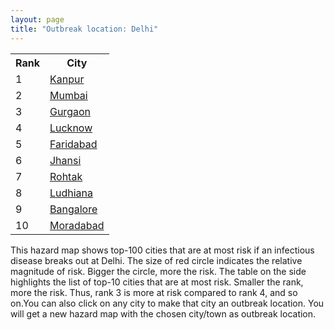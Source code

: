 ```yaml
---
layout: page
title: "Outbreak location: Delhi"
---
```

<div class="flex-container">
<div class="flex-item-left" id="mapid">
<script src="https://buda-magenta.github.io/hazard_map/load_map.js"></script>

<script>
var marker_outbreak = L.marker([28.651718, 77.221939],{"autoPan": true}).addTo(map); marker_outbreak.bindTooltip("Delhi").openTooltip();

var circle_1 = L.circle([26.460914, 80.321759], {"pane": "markerPane", "color": "red", "fill": true, "fillOpacity": 0.2, "fillRule": "evenodd", "lineCap": "round", "lineJoin": "round", "opacity": 1.0, "radius": 19053, "stroke": true, "weight": 3}).addTo(map);
circle_1.bindTooltip("Kanpur<br>rank: 1<br>hazard index: 0.019053")
circle_1.bindPopup('<a href="https://buda-magenta.github.io/hazard_map/Kanpur">Kanpur</a>')

var circle_2 = L.circle([19.075990, 72.877393], {"pane": "markerPane", "color": "red", "fill": true, "fillOpacity": 0.2, "fillRule": "evenodd", "lineCap": "round", "lineJoin": "round", "opacity": 1.0, "radius": 17168, "stroke": true, "weight": 3}).addTo(map);
circle_2.bindTooltip("Mumbai<br>rank: 2<br>hazard index: 0.017169")
circle_2.bindPopup('<a href="https://buda-magenta.github.io/hazard_map/Mumbai">Mumbai</a>')

var circle_3 = L.circle([28.428262, 77.002700], {"pane": "markerPane", "color": "red", "fill": true, "fillOpacity": 0.2, "fillRule": "evenodd", "lineCap": "round", "lineJoin": "round", "opacity": 1.0, "radius": 14136, "stroke": true, "weight": 3}).addTo(map);
circle_3.bindTooltip("Gurgaon<br>rank: 3<br>hazard index: 0.014136")
circle_3.bindPopup('<a href="https://buda-magenta.github.io/hazard_map/Gurgaon">Gurgaon</a>')

var circle_4 = L.circle([26.838100, 80.934600], {"pane": "markerPane", "color": "red", "fill": true, "fillOpacity": 0.2, "fillRule": "evenodd", "lineCap": "round", "lineJoin": "round", "opacity": 1.0, "radius": 13087, "stroke": true, "weight": 3}).addTo(map);
circle_4.bindTooltip("Lucknow<br>rank: 4<br>hazard index: 0.013088")
circle_4.bindPopup('<a href="https://buda-magenta.github.io/hazard_map/Lucknow">Lucknow</a>')

var circle_5 = L.circle([28.402979, 77.310384], {"pane": "markerPane", "color": "red", "fill": true, "fillOpacity": 0.2, "fillRule": "evenodd", "lineCap": "round", "lineJoin": "round", "opacity": 1.0, "radius": 12976, "stroke": true, "weight": 3}).addTo(map);
circle_5.bindTooltip("Faridabad<br>rank: 5<br>hazard index: 0.012977")
circle_5.bindPopup('<a href="https://buda-magenta.github.io/hazard_map/Faridabad">Faridabad</a>')

var circle_6 = L.circle([25.531031, 78.652689], {"pane": "markerPane", "color": "red", "fill": true, "fillOpacity": 0.2, "fillRule": "evenodd", "lineCap": "round", "lineJoin": "round", "opacity": 1.0, "radius": 10684, "stroke": true, "weight": 3}).addTo(map);
circle_6.bindTooltip("Jhansi<br>rank: 6<br>hazard index: 0.010684")
circle_6.bindPopup('<a href="https://buda-magenta.github.io/hazard_map/Jhansi">Jhansi</a>')

var circle_7 = L.circle([28.901090, 76.580193], {"pane": "markerPane", "color": "red", "fill": true, "fillOpacity": 0.2, "fillRule": "evenodd", "lineCap": "round", "lineJoin": "round", "opacity": 1.0, "radius": 10289, "stroke": true, "weight": 3}).addTo(map);
circle_7.bindTooltip("Rohtak<br>rank: 7<br>hazard index: 0.010290")
circle_7.bindPopup('<a href="https://buda-magenta.github.io/hazard_map/Rohtak">Rohtak</a>')

var circle_8 = L.circle([30.909016, 75.851601], {"pane": "markerPane", "color": "red", "fill": true, "fillOpacity": 0.2, "fillRule": "evenodd", "lineCap": "round", "lineJoin": "round", "opacity": 1.0, "radius": 9037, "stroke": true, "weight": 3}).addTo(map);
circle_8.bindTooltip("Ludhiana<br>rank: 8<br>hazard index: 0.009038")
circle_8.bindPopup('<a href="https://buda-magenta.github.io/hazard_map/Ludhiana">Ludhiana</a>')

var circle_9 = L.circle([12.979120, 77.591300], {"pane": "markerPane", "color": "red", "fill": true, "fillOpacity": 0.2, "fillRule": "evenodd", "lineCap": "round", "lineJoin": "round", "opacity": 1.0, "radius": 9034, "stroke": true, "weight": 3}).addTo(map);
circle_9.bindTooltip("Bangalore<br>rank: 9<br>hazard index: 0.009035")
circle_9.bindPopup('<a href="https://buda-magenta.github.io/hazard_map/Bangalore">Bangalore</a>')

var circle_10 = L.circle([28.863842, 78.805778], {"pane": "markerPane", "color": "red", "fill": true, "fillOpacity": 0.2, "fillRule": "evenodd", "lineCap": "round", "lineJoin": "round", "opacity": 1.0, "radius": 9017, "stroke": true, "weight": 3}).addTo(map);
circle_10.bindTooltip("Moradabad<br>rank: 10<br>hazard index: 0.009017")
circle_10.bindPopup('<a href="https://buda-magenta.github.io/hazard_map/Moradabad">Moradabad</a>')

var circle_11 = L.circle([29.000653, 77.768229], {"pane": "markerPane", "color": "red", "fill": true, "fillOpacity": 0.2, "fillRule": "evenodd", "lineCap": "round", "lineJoin": "round", "opacity": 1.0, "radius": 8708, "stroke": true, "weight": 3}).addTo(map);
circle_11.bindTooltip("Meerut<br>rank: 11<br>hazard index: 0.008709")
circle_11.bindPopup('<a href="https://buda-magenta.github.io/hazard_map/Meerut">Meerut</a>')

var circle_12 = L.circle([22.541418, 88.357691], {"pane": "markerPane", "color": "red", "fill": true, "fillOpacity": 0.2, "fillRule": "evenodd", "lineCap": "round", "lineJoin": "round", "opacity": 1.0, "radius": 7623, "stroke": true, "weight": 3}).addTo(map);
circle_12.bindTooltip("Kolkata<br>rank: 12<br>hazard index: 0.007623")
circle_12.bindPopup('<a href="https://buda-magenta.github.io/hazard_map/Kolkata">Kolkata</a>')

var circle_13 = L.circle([29.988077, 77.508130], {"pane": "markerPane", "color": "red", "fill": true, "fillOpacity": 0.2, "fillRule": "evenodd", "lineCap": "round", "lineJoin": "round", "opacity": 1.0, "radius": 6725, "stroke": true, "weight": 3}).addTo(map);
circle_13.bindTooltip("Saharanpur<br>rank: 13<br>hazard index: 0.006725")
circle_13.bindPopup('<a href="https://buda-magenta.github.io/hazard_map/Saharanpur">Saharanpur</a>')

var circle_14 = L.circle([25.609324, 85.123525], {"pane": "markerPane", "color": "red", "fill": true, "fillOpacity": 0.2, "fillRule": "evenodd", "lineCap": "round", "lineJoin": "round", "opacity": 1.0, "radius": 6489, "stroke": true, "weight": 3}).addTo(map);
circle_14.bindTooltip("Patna<br>rank: 14<br>hazard index: 0.006490")
circle_14.bindPopup('<a href="https://buda-magenta.github.io/hazard_map/Patna">Patna</a>')

var circle_15 = L.circle([23.021624, 72.579707], {"pane": "markerPane", "color": "red", "fill": true, "fillOpacity": 0.2, "fillRule": "evenodd", "lineCap": "round", "lineJoin": "round", "opacity": 1.0, "radius": 6488, "stroke": true, "weight": 3}).addTo(map);
circle_15.bindTooltip("Ahmedabad<br>rank: 15<br>hazard index: 0.006488")
circle_15.bindPopup('<a href="https://buda-magenta.github.io/hazard_map/Ahmedabad">Ahmedabad</a>')

var circle_16 = L.circle([27.175255, 78.009816], {"pane": "markerPane", "color": "red", "fill": true, "fillOpacity": 0.2, "fillRule": "evenodd", "lineCap": "round", "lineJoin": "round", "opacity": 1.0, "radius": 6325, "stroke": true, "weight": 3}).addTo(map);
circle_16.bindTooltip("Agra<br>rank: 16<br>hazard index: 0.006325")
circle_16.bindPopup('<a href="https://buda-magenta.github.io/hazard_map/Agra">Agra</a>')

var circle_17 = L.circle([17.388786, 78.461065], {"pane": "markerPane", "color": "red", "fill": true, "fillOpacity": 0.2, "fillRule": "evenodd", "lineCap": "round", "lineJoin": "round", "opacity": 1.0, "radius": 6321, "stroke": true, "weight": 3}).addTo(map);
circle_17.bindTooltip("Hyderabad<br>rank: 17<br>hazard index: 0.006322")
circle_17.bindPopup('<a href="https://buda-magenta.github.io/hazard_map/Hyderabad">Hyderabad</a>')

var circle_18 = L.circle([26.915458, 75.818982], {"pane": "markerPane", "color": "red", "fill": true, "fillOpacity": 0.2, "fillRule": "evenodd", "lineCap": "round", "lineJoin": "round", "opacity": 1.0, "radius": 6137, "stroke": true, "weight": 3}).addTo(map);
circle_18.bindTooltip("Jaipur<br>rank: 18<br>hazard index: 0.006137")
circle_18.bindPopup('<a href="https://buda-magenta.github.io/hazard_map/Jaipur">Jaipur</a>')

var circle_19 = L.circle([27.876990, 78.137290], {"pane": "markerPane", "color": "red", "fill": true, "fillOpacity": 0.2, "fillRule": "evenodd", "lineCap": "round", "lineJoin": "round", "opacity": 1.0, "radius": 5788, "stroke": true, "weight": 3}).addTo(map);
circle_19.bindTooltip("Aligarh<br>rank: 19<br>hazard index: 0.005788")
circle_19.bindPopup('<a href="https://buda-magenta.github.io/hazard_map/Aligarh">Aligarh</a>')

var circle_20 = L.circle([29.003314, 77.016732], {"pane": "markerPane", "color": "red", "fill": true, "fillOpacity": 0.2, "fillRule": "evenodd", "lineCap": "round", "lineJoin": "round", "opacity": 1.0, "radius": 5745, "stroke": true, "weight": 3}).addTo(map);
circle_20.bindTooltip("Sonipat<br>rank: 20<br>hazard index: 0.005745")
circle_20.bindPopup('<a href="https://buda-magenta.github.io/hazard_map/Sonipat">Sonipat</a>')

var circle_21 = L.circle([28.733400, 77.298600], {"pane": "markerPane", "color": "red", "fill": true, "fillOpacity": 0.2, "fillRule": "evenodd", "lineCap": "round", "lineJoin": "round", "opacity": 1.0, "radius": 5709, "stroke": true, "weight": 3}).addTo(map);
circle_21.bindTooltip("Loni<br>rank: 21<br>hazard index: 0.005709")
circle_21.bindPopup('<a href="https://buda-magenta.github.io/hazard_map/Loni">Loni</a>')

var circle_22 = L.circle([13.083694, 80.270186], {"pane": "markerPane", "color": "red", "fill": true, "fillOpacity": 0.2, "fillRule": "evenodd", "lineCap": "round", "lineJoin": "round", "opacity": 1.0, "radius": 5509, "stroke": true, "weight": 3}).addTo(map);
circle_22.bindTooltip("Chennai<br>rank: 22<br>hazard index: 0.005510")
circle_22.bindPopup('<a href="https://buda-magenta.github.io/hazard_map/Chennai">Chennai</a>')

var circle_23 = L.circle([18.521428, 73.854454], {"pane": "markerPane", "color": "red", "fill": true, "fillOpacity": 0.2, "fillRule": "evenodd", "lineCap": "round", "lineJoin": "round", "opacity": 1.0, "radius": 5376, "stroke": true, "weight": 3}).addTo(map);
circle_23.bindTooltip("Pune<br>rank: 23<br>hazard index: 0.005377")
circle_23.bindPopup('<a href="https://buda-magenta.github.io/hazard_map/Pune">Pune</a>')

var circle_24 = L.circle([30.733442, 76.779714], {"pane": "markerPane", "color": "red", "fill": true, "fillOpacity": 0.2, "fillRule": "evenodd", "lineCap": "round", "lineJoin": "round", "opacity": 1.0, "radius": 5331, "stroke": true, "weight": 3}).addTo(map);
circle_24.bindTooltip("Chandigarh<br>rank: 24<br>hazard index: 0.005332")
circle_24.bindPopup('<a href="https://buda-magenta.github.io/hazard_map/Chandigarh">Chandigarh</a>')

var circle_25 = L.circle([25.438130, 81.833800], {"pane": "markerPane", "color": "red", "fill": true, "fillOpacity": 0.2, "fillRule": "evenodd", "lineCap": "round", "lineJoin": "round", "opacity": 1.0, "radius": 4616, "stroke": true, "weight": 3}).addTo(map);
circle_25.bindTooltip("Allahabad<br>rank: 25<br>hazard index: 0.004617")
circle_25.bindPopup('<a href="https://buda-magenta.github.io/hazard_map/Allahabad">Allahabad</a>')

var circle_26 = L.circle([31.634308, 74.873679], {"pane": "markerPane", "color": "red", "fill": true, "fillOpacity": 0.2, "fillRule": "evenodd", "lineCap": "round", "lineJoin": "round", "opacity": 1.0, "radius": 4564, "stroke": true, "weight": 3}).addTo(map);
circle_26.bindTooltip("Amritsar<br>rank: 26<br>hazard index: 0.004564")
circle_26.bindPopup('<a href="https://buda-magenta.github.io/hazard_map/Amritsar">Amritsar</a>')

var circle_27 = L.circle([28.660965, 76.834676], {"pane": "markerPane", "color": "red", "fill": true, "fillOpacity": 0.2, "fillRule": "evenodd", "lineCap": "round", "lineJoin": "round", "opacity": 1.0, "radius": 4535, "stroke": true, "weight": 3}).addTo(map);
circle_27.bindTooltip("Bahadurgarh<br>rank: 27<br>hazard index: 0.004535")
circle_27.bindPopup('<a href="https://buda-magenta.github.io/hazard_map/Bahadurgarh">Bahadurgarh</a>')

var circle_28 = L.circle([29.391275, 76.977167], {"pane": "markerPane", "color": "red", "fill": true, "fillOpacity": 0.2, "fillRule": "evenodd", "lineCap": "round", "lineJoin": "round", "opacity": 1.0, "radius": 4201, "stroke": true, "weight": 3}).addTo(map);
circle_28.bindTooltip("Panipat<br>rank: 28<br>hazard index: 0.004201")
circle_28.bindPopup('<a href="https://buda-magenta.github.io/hazard_map/Panipat">Panipat</a>')

var circle_29 = L.circle([31.292011, 75.568058], {"pane": "markerPane", "color": "red", "fill": true, "fillOpacity": 0.2, "fillRule": "evenodd", "lineCap": "round", "lineJoin": "round", "opacity": 1.0, "radius": 4048, "stroke": true, "weight": 3}).addTo(map);
circle_29.bindTooltip("Jalandhar<br>rank: 29<br>hazard index: 0.004049")
circle_29.bindPopup('<a href="https://buda-magenta.github.io/hazard_map/Jalandhar">Jalandhar</a>')

var circle_30 = L.circle([28.753900, 77.399900], {"pane": "markerPane", "color": "red", "fill": true, "fillOpacity": 0.2, "fillRule": "evenodd", "lineCap": "round", "lineJoin": "round", "opacity": 1.0, "radius": 3840, "stroke": true, "weight": 3}).addTo(map);
circle_30.bindTooltip("Khora<br>rank: 30<br>hazard index: 0.003841")
circle_30.bindPopup('<a href="https://buda-magenta.github.io/hazard_map/Khora">Khora</a>')

var circle_31 = L.circle([25.335649, 83.007629], {"pane": "markerPane", "color": "red", "fill": true, "fillOpacity": 0.2, "fillRule": "evenodd", "lineCap": "round", "lineJoin": "round", "opacity": 1.0, "radius": 3346, "stroke": true, "weight": 3}).addTo(map);
circle_31.bindTooltip("Varanasi<br>rank: 31<br>hazard index: 0.003346")
circle_31.bindPopup('<a href="https://buda-magenta.github.io/hazard_map/Varanasi">Varanasi</a>')

var circle_32 = L.circle([29.301826, 76.338471], {"pane": "markerPane", "color": "red", "fill": true, "fillOpacity": 0.2, "fillRule": "evenodd", "lineCap": "round", "lineJoin": "round", "opacity": 1.0, "radius": 3259, "stroke": true, "weight": 3}).addTo(map);
circle_32.bindTooltip("Jind<br>rank: 32<br>hazard index: 0.003259")
circle_32.bindPopup('<a href="https://buda-magenta.github.io/hazard_map/Jind">Jind</a>')

var circle_33 = L.circle([28.457876, 79.405571], {"pane": "markerPane", "color": "red", "fill": true, "fillOpacity": 0.2, "fillRule": "evenodd", "lineCap": "round", "lineJoin": "round", "opacity": 1.0, "radius": 3228, "stroke": true, "weight": 3}).addTo(map);
circle_33.bindTooltip("Bareilly<br>rank: 33<br>hazard index: 0.003229")
circle_33.bindPopup('<a href="https://buda-magenta.github.io/hazard_map/Bareilly">Bareilly</a>')

var circle_34 = L.circle([15.398403, 73.812918], {"pane": "markerPane", "color": "red", "fill": true, "fillOpacity": 0.2, "fillRule": "evenodd", "lineCap": "round", "lineJoin": "round", "opacity": 1.0, "radius": 3207, "stroke": true, "weight": 3}).addTo(map);
circle_34.bindTooltip("Vasco Da Gama<br>rank: 34<br>hazard index: 0.003208")
circle_34.bindPopup('<a href="https://buda-magenta.github.io/hazard_map/Vasco_Da_Gama">Vasco Da Gama</a>')

var circle_35 = L.circle([26.180598, 91.753943], {"pane": "markerPane", "color": "red", "fill": true, "fillOpacity": 0.2, "fillRule": "evenodd", "lineCap": "round", "lineJoin": "round", "opacity": 1.0, "radius": 3149, "stroke": true, "weight": 3}).addTo(map);
circle_35.bindTooltip("Guwahati<br>rank: 35<br>hazard index: 0.003150")
circle_35.bindPopup('<a href="https://buda-magenta.github.io/hazard_map/Guwahati">Guwahati</a>')

var circle_36 = L.circle([29.448006, 77.740685], {"pane": "markerPane", "color": "red", "fill": true, "fillOpacity": 0.2, "fillRule": "evenodd", "lineCap": "round", "lineJoin": "round", "opacity": 1.0, "radius": 3109, "stroke": true, "weight": 3}).addTo(map);
circle_36.bindTooltip("Muzaffarnagar<br>rank: 36<br>hazard index: 0.003110")
circle_36.bindPopup('<a href="https://buda-magenta.github.io/hazard_map/Muzaffarnagar">Muzaffarnagar</a>')

var circle_37 = L.circle([28.740613, 77.835426], {"pane": "markerPane", "color": "red", "fill": true, "fillOpacity": 0.2, "fillRule": "evenodd", "lineCap": "round", "lineJoin": "round", "opacity": 1.0, "radius": 2938, "stroke": true, "weight": 3}).addTo(map);
circle_37.bindTooltip("Hapur<br>rank: 37<br>hazard index: 0.002939")
circle_37.bindPopup('<a href="https://buda-magenta.github.io/hazard_map/Hapur">Hapur</a>')

var circle_38 = L.circle([29.680327, 76.989625], {"pane": "markerPane", "color": "red", "fill": true, "fillOpacity": 0.2, "fillRule": "evenodd", "lineCap": "round", "lineJoin": "round", "opacity": 1.0, "radius": 2889, "stroke": true, "weight": 3}).addTo(map);
circle_38.bindTooltip("Karnal<br>rank: 38<br>hazard index: 0.002890")
circle_38.bindPopup('<a href="https://buda-magenta.github.io/hazard_map/Karnal">Karnal</a>')

var circle_39 = L.circle([28.570784, 77.327107], {"pane": "markerPane", "color": "red", "fill": true, "fillOpacity": 0.2, "fillRule": "evenodd", "lineCap": "round", "lineJoin": "round", "opacity": 1.0, "radius": 2846, "stroke": true, "weight": 3}).addTo(map);
circle_39.bindTooltip("Noida<br>rank: 39<br>hazard index: 0.002846")
circle_39.bindPopup('<a href="https://buda-magenta.github.io/hazard_map/Noida">Noida</a>')

var circle_40 = L.circle([34.074744, 74.820444], {"pane": "markerPane", "color": "red", "fill": true, "fillOpacity": 0.2, "fillRule": "evenodd", "lineCap": "round", "lineJoin": "round", "opacity": 1.0, "radius": 2810, "stroke": true, "weight": 3}).addTo(map);
circle_40.bindTooltip("Srinagar<br>rank: 40<br>hazard index: 0.002811")
circle_40.bindPopup('<a href="https://buda-magenta.github.io/hazard_map/Srinagar">Srinagar</a>')

var circle_41 = L.circle([23.258486, 77.401989], {"pane": "markerPane", "color": "red", "fill": true, "fillOpacity": 0.2, "fillRule": "evenodd", "lineCap": "round", "lineJoin": "round", "opacity": 1.0, "radius": 2788, "stroke": true, "weight": 3}).addTo(map);
circle_41.bindTooltip("Bhopal<br>rank: 41<br>hazard index: 0.002788")
circle_41.bindPopup('<a href="https://buda-magenta.github.io/hazard_map/Bhopal">Bhopal</a>')

var circle_42 = L.circle([28.794068, 79.185930], {"pane": "markerPane", "color": "red", "fill": true, "fillOpacity": 0.2, "fillRule": "evenodd", "lineCap": "round", "lineJoin": "round", "opacity": 1.0, "radius": 2645, "stroke": true, "weight": 3}).addTo(map);
circle_42.bindTooltip("Rampur<br>rank: 42<br>hazard index: 0.002646")
circle_42.bindPopup('<a href="https://buda-magenta.github.io/hazard_map/Rampur">Rampur</a>')

var circle_43 = L.circle([21.149813, 79.082056], {"pane": "markerPane", "color": "red", "fill": true, "fillOpacity": 0.2, "fillRule": "evenodd", "lineCap": "round", "lineJoin": "round", "opacity": 1.0, "radius": 2616, "stroke": true, "weight": 3}).addTo(map);
circle_43.bindTooltip("Nagpur<br>rank: 43<br>hazard index: 0.002616")
circle_43.bindPopup('<a href="https://buda-magenta.github.io/hazard_map/Nagpur">Nagpur</a>')

var circle_44 = L.circle([27.177366, 78.389912], {"pane": "markerPane", "color": "red", "fill": true, "fillOpacity": 0.2, "fillRule": "evenodd", "lineCap": "round", "lineJoin": "round", "opacity": 1.0, "radius": 2592, "stroke": true, "weight": 3}).addTo(map);
circle_44.bindTooltip("Firozabad<br>rank: 44<br>hazard index: 0.002592")
circle_44.bindPopup('<a href="https://buda-magenta.github.io/hazard_map/Firozabad">Firozabad</a>')

var circle_45 = L.circle([20.266777, 85.843559], {"pane": "markerPane", "color": "red", "fill": true, "fillOpacity": 0.2, "fillRule": "evenodd", "lineCap": "round", "lineJoin": "round", "opacity": 1.0, "radius": 2546, "stroke": true, "weight": 3}).addTo(map);
circle_45.bindTooltip("Bhubaneswar<br>rank: 45<br>hazard index: 0.002546")
circle_45.bindPopup('<a href="https://buda-magenta.github.io/hazard_map/Bhubaneswar">Bhubaneswar</a>')

var circle_46 = L.circle([30.325565, 78.043681], {"pane": "markerPane", "color": "red", "fill": true, "fillOpacity": 0.2, "fillRule": "evenodd", "lineCap": "round", "lineJoin": "round", "opacity": 1.0, "radius": 2522, "stroke": true, "weight": 3}).addTo(map);
circle_46.bindTooltip("Dehradun<br>rank: 46<br>hazard index: 0.002523")
circle_46.bindPopup('<a href="https://buda-magenta.github.io/hazard_map/Dehradun">Dehradun</a>')

var circle_47 = L.circle([32.718561, 74.858092], {"pane": "markerPane", "color": "red", "fill": true, "fillOpacity": 0.2, "fillRule": "evenodd", "lineCap": "round", "lineJoin": "round", "opacity": 1.0, "radius": 2479, "stroke": true, "weight": 3}).addTo(map);
circle_47.bindTooltip("Jammu<br>rank: 47<br>hazard index: 0.002480")
circle_47.bindPopup('<a href="https://buda-magenta.github.io/hazard_map/Jammu">Jammu</a>')

var circle_48 = L.circle([27.633333, 77.583333], {"pane": "markerPane", "color": "red", "fill": true, "fillOpacity": 0.2, "fillRule": "evenodd", "lineCap": "round", "lineJoin": "round", "opacity": 1.0, "radius": 2426, "stroke": true, "weight": 3}).addTo(map);
circle_48.bindTooltip("Mathura<br>rank: 48<br>hazard index: 0.002427")
circle_48.bindPopup('<a href="https://buda-magenta.github.io/hazard_map/Mathura">Mathura</a>')

var circle_49 = L.circle([23.370035, 85.325013], {"pane": "markerPane", "color": "red", "fill": true, "fillOpacity": 0.2, "fillRule": "evenodd", "lineCap": "round", "lineJoin": "round", "opacity": 1.0, "radius": 2316, "stroke": true, "weight": 3}).addTo(map);
circle_49.bindTooltip("Ranchi<br>rank: 49<br>hazard index: 0.002317")
circle_49.bindPopup('<a href="https://buda-magenta.github.io/hazard_map/Ranchi">Ranchi</a>')

var circle_50 = L.circle([29.938447, 78.145298], {"pane": "markerPane", "color": "red", "fill": true, "fillOpacity": 0.2, "fillRule": "evenodd", "lineCap": "round", "lineJoin": "round", "opacity": 1.0, "radius": 2144, "stroke": true, "weight": 3}).addTo(map);
circle_50.bindTooltip("Haridwar<br>rank: 50<br>hazard index: 0.002144")
circle_50.bindPopup('<a href="https://buda-magenta.github.io/hazard_map/Haridwar">Haridwar</a>')

var circle_51 = L.circle([30.179115, 75.047102], {"pane": "markerPane", "color": "red", "fill": true, "fillOpacity": 0.2, "fillRule": "evenodd", "lineCap": "round", "lineJoin": "round", "opacity": 1.0, "radius": 2050, "stroke": true, "weight": 3}).addTo(map);
circle_51.bindTooltip("Bathinda<br>rank: 51<br>hazard index: 0.002051")
circle_51.bindPopup('<a href="https://buda-magenta.github.io/hazard_map/Bathinda">Bathinda</a>')

var circle_52 = L.circle([26.698885, 88.320030], {"pane": "markerPane", "color": "red", "fill": true, "fillOpacity": 0.2, "fillRule": "evenodd", "lineCap": "round", "lineJoin": "round", "opacity": 1.0, "radius": 2042, "stroke": true, "weight": 3}).addTo(map);
circle_52.bindTooltip("Bagdogra<br>rank: 52<br>hazard index: 0.002043")
circle_52.bindPopup('<a href="https://buda-magenta.github.io/hazard_map/Bagdogra">Bagdogra</a>')

var circle_53 = L.circle([22.720362, 75.868200], {"pane": "markerPane", "color": "red", "fill": true, "fillOpacity": 0.2, "fillRule": "evenodd", "lineCap": "round", "lineJoin": "round", "opacity": 1.0, "radius": 1931, "stroke": true, "weight": 3}).addTo(map);
circle_53.bindTooltip("Indore<br>rank: 53<br>hazard index: 0.001931")
circle_53.bindPopup('<a href="https://buda-magenta.github.io/hazard_map/Indore">Indore</a>')

var circle_54 = L.circle([21.170200, 72.831100], {"pane": "markerPane", "color": "red", "fill": true, "fillOpacity": 0.2, "fillRule": "evenodd", "lineCap": "round", "lineJoin": "round", "opacity": 1.0, "radius": 1931, "stroke": true, "weight": 3}).addTo(map);
circle_54.bindTooltip("Surat<br>rank: 54<br>hazard index: 0.001931")
circle_54.bindPopup('<a href="https://buda-magenta.github.io/hazard_map/Surat">Surat</a>')

var circle_55 = L.circle([28.195647, 76.616518], {"pane": "markerPane", "color": "red", "fill": true, "fillOpacity": 0.2, "fillRule": "evenodd", "lineCap": "round", "lineJoin": "round", "opacity": 1.0, "radius": 1924, "stroke": true, "weight": 3}).addTo(map);
circle_55.bindTooltip("Rewari<br>rank: 55<br>hazard index: 0.001924")
circle_55.bindPopup('<a href="https://buda-magenta.github.io/hazard_map/Rewari">Rewari</a>')

var circle_56 = L.circle([28.793170, 76.139128], {"pane": "markerPane", "color": "red", "fill": true, "fillOpacity": 0.2, "fillRule": "evenodd", "lineCap": "round", "lineJoin": "round", "opacity": 1.0, "radius": 1900, "stroke": true, "weight": 3}).addTo(map);
circle_56.bindTooltip("Bhiwani<br>rank: 56<br>hazard index: 0.001901")
circle_56.bindPopup('<a href="https://buda-magenta.github.io/hazard_map/Bhiwani">Bhiwani</a>')

var circle_57 = L.circle([30.209087, 76.339872], {"pane": "markerPane", "color": "red", "fill": true, "fillOpacity": 0.2, "fillRule": "evenodd", "lineCap": "round", "lineJoin": "round", "opacity": 1.0, "radius": 1853, "stroke": true, "weight": 3}).addTo(map);
circle_57.bindTooltip("Patiala<br>rank: 57<br>hazard index: 0.001853")
circle_57.bindPopup('<a href="https://buda-magenta.github.io/hazard_map/Patiala">Patiala</a>')

var circle_58 = L.circle([29.168807, 75.746110], {"pane": "markerPane", "color": "red", "fill": true, "fillOpacity": 0.2, "fillRule": "evenodd", "lineCap": "round", "lineJoin": "round", "opacity": 1.0, "radius": 1799, "stroke": true, "weight": 3}).addTo(map);
circle_58.bindTooltip("Hisar<br>rank: 58<br>hazard index: 0.001800")
circle_58.bindPopup('<a href="https://buda-magenta.github.io/hazard_map/Hisar">Hisar</a>')

var circle_59 = L.circle([26.203725, 78.157363], {"pane": "markerPane", "color": "red", "fill": true, "fillOpacity": 0.2, "fillRule": "evenodd", "lineCap": "round", "lineJoin": "round", "opacity": 1.0, "radius": 1719, "stroke": true, "weight": 3}).addTo(map);
circle_59.bindTooltip("Gwalior<br>rank: 59<br>hazard index: 0.001720")
circle_59.bindPopup('<a href="https://buda-magenta.github.io/hazard_map/Gwalior">Gwalior</a>')

var circle_60 = L.circle([9.931308, 76.267414], {"pane": "markerPane", "color": "red", "fill": true, "fillOpacity": 0.2, "fillRule": "evenodd", "lineCap": "round", "lineJoin": "round", "opacity": 1.0, "radius": 1669, "stroke": true, "weight": 3}).addTo(map);
circle_60.bindTooltip("Kochi<br>rank: 60<br>hazard index: 0.001669")
circle_60.bindPopup('<a href="https://buda-magenta.github.io/hazard_map/Kochi">Kochi</a>')

var circle_61 = L.circle([30.384367, 76.770421], {"pane": "markerPane", "color": "red", "fill": true, "fillOpacity": 0.2, "fillRule": "evenodd", "lineCap": "round", "lineJoin": "round", "opacity": 1.0, "radius": 1649, "stroke": true, "weight": 3}).addTo(map);
circle_61.bindTooltip("Ambala<br>rank: 61<br>hazard index: 0.001649")
circle_61.bindPopup('<a href="https://buda-magenta.github.io/hazard_map/Ambala">Ambala</a>')

var circle_62 = L.circle([27.639077, 76.614452], {"pane": "markerPane", "color": "red", "fill": true, "fillOpacity": 0.2, "fillRule": "evenodd", "lineCap": "round", "lineJoin": "round", "opacity": 1.0, "radius": 1603, "stroke": true, "weight": 3}).addTo(map);
circle_62.bindTooltip("Alwar<br>rank: 62<br>hazard index: 0.001603")
circle_62.bindPopup('<a href="https://buda-magenta.github.io/hazard_map/Alwar">Alwar</a>')

var circle_63 = L.circle([25.196826, 76.000893], {"pane": "markerPane", "color": "red", "fill": true, "fillOpacity": 0.2, "fillRule": "evenodd", "lineCap": "round", "lineJoin": "round", "opacity": 1.0, "radius": 1537, "stroke": true, "weight": 3}).addTo(map);
circle_63.bindTooltip("Kota<br>rank: 63<br>hazard index: 0.001538")
circle_63.bindPopup('<a href="https://buda-magenta.github.io/hazard_map/Kota">Kota</a>')

var circle_64 = L.circle([28.923397, 78.488317], {"pane": "markerPane", "color": "red", "fill": true, "fillOpacity": 0.2, "fillRule": "evenodd", "lineCap": "round", "lineJoin": "round", "opacity": 1.0, "radius": 1517, "stroke": true, "weight": 3}).addTo(map);
circle_64.bindTooltip("Amroha<br>rank: 64<br>hazard index: 0.001517")
circle_64.bindPopup('<a href="https://buda-magenta.github.io/hazard_map/Amroha">Amroha</a>')

var circle_65 = L.circle([26.296772, 73.035143], {"pane": "markerPane", "color": "red", "fill": true, "fillOpacity": 0.2, "fillRule": "evenodd", "lineCap": "round", "lineJoin": "round", "opacity": 1.0, "radius": 1490, "stroke": true, "weight": 3}).addTo(map);
circle_65.bindTooltip("Jodhpur<br>rank: 65<br>hazard index: 0.001491")
circle_65.bindPopup('<a href="https://buda-magenta.github.io/hazard_map/Jodhpur">Jodhpur</a>')

var circle_66 = L.circle([21.237947, 81.633683], {"pane": "markerPane", "color": "red", "fill": true, "fillOpacity": 0.2, "fillRule": "evenodd", "lineCap": "round", "lineJoin": "round", "opacity": 1.0, "radius": 1455, "stroke": true, "weight": 3}).addTo(map);
circle_66.bindTooltip("Raipur<br>rank: 66<br>hazard index: 0.001456")
circle_66.bindPopup('<a href="https://buda-magenta.github.io/hazard_map/Raipur">Raipur</a>')

var circle_67 = L.circle([29.500882, 77.348383], {"pane": "markerPane", "color": "red", "fill": true, "fillOpacity": 0.2, "fillRule": "evenodd", "lineCap": "round", "lineJoin": "round", "opacity": 1.0, "radius": 1352, "stroke": true, "weight": 3}).addTo(map);
circle_67.bindTooltip("Shamli<br>rank: 67<br>hazard index: 0.001352")
circle_67.bindPopup('<a href="https://buda-magenta.github.io/hazard_map/Shamli">Shamli</a>')

var circle_68 = L.circle([22.297314, 73.194257], {"pane": "markerPane", "color": "red", "fill": true, "fillOpacity": 0.2, "fillRule": "evenodd", "lineCap": "round", "lineJoin": "round", "opacity": 1.0, "radius": 1330, "stroke": true, "weight": 3}).addTo(map);
circle_68.bindTooltip("Vadodara<br>rank: 68<br>hazard index: 0.001331")
circle_68.bindPopup('<a href="https://buda-magenta.github.io/hazard_map/Vadodara">Vadodara</a>')

var circle_69 = L.circle([27.265212, 77.369126], {"pane": "markerPane", "color": "red", "fill": true, "fillOpacity": 0.2, "fillRule": "evenodd", "lineCap": "round", "lineJoin": "round", "opacity": 1.0, "radius": 1300, "stroke": true, "weight": 3}).addTo(map);
circle_69.bindTooltip("Bharatpur<br>rank: 69<br>hazard index: 0.001300")
circle_69.bindPopup('<a href="https://buda-magenta.github.io/hazard_map/Bharatpur">Bharatpur</a>')

var circle_70 = L.circle([29.154148, 77.305954], {"pane": "markerPane", "color": "red", "fill": true, "fillOpacity": 0.2, "fillRule": "evenodd", "lineCap": "round", "lineJoin": "round", "opacity": 1.0, "radius": 1286, "stroke": true, "weight": 3}).addTo(map);
circle_70.bindTooltip("Baraut<br>rank: 70<br>hazard index: 0.001286")
circle_70.bindPopup('<a href="https://buda-magenta.github.io/hazard_map/Baraut">Baraut</a>')

var circle_71 = L.circle([30.129326, 77.245483], {"pane": "markerPane", "color": "red", "fill": true, "fillOpacity": 0.2, "fillRule": "evenodd", "lineCap": "round", "lineJoin": "round", "opacity": 1.0, "radius": 1205, "stroke": true, "weight": 3}).addTo(map);
circle_71.bindTooltip("Jagadhri<br>rank: 71<br>hazard index: 0.001206")
circle_71.bindPopup('<a href="https://buda-magenta.github.io/hazard_map/Jagadhri">Jagadhri</a>')

var circle_72 = L.circle([26.671329, 83.364583], {"pane": "markerPane", "color": "red", "fill": true, "fillOpacity": 0.2, "fillRule": "evenodd", "lineCap": "round", "lineJoin": "round", "opacity": 1.0, "radius": 1147, "stroke": true, "weight": 3}).addTo(map);
circle_72.bindTooltip("Gorakhpur<br>rank: 72<br>hazard index: 0.001148")
circle_72.bindPopup('<a href="https://buda-magenta.github.io/hazard_map/Gorakhpur">Gorakhpur</a>')

var circle_73 = L.circle([28.015929, 73.317137], {"pane": "markerPane", "color": "red", "fill": true, "fillOpacity": 0.2, "fillRule": "evenodd", "lineCap": "round", "lineJoin": "round", "opacity": 1.0, "radius": 1141, "stroke": true, "weight": 3}).addTo(map);
circle_73.bindTooltip("Bikaner<br>rank: 73<br>hazard index: 0.001141")
circle_73.bindPopup('<a href="https://buda-magenta.github.io/hazard_map/Bikaner">Bikaner</a>')

var circle_74 = L.circle([24.578721, 73.686257], {"pane": "markerPane", "color": "red", "fill": true, "fillOpacity": 0.2, "fillRule": "evenodd", "lineCap": "round", "lineJoin": "round", "opacity": 1.0, "radius": 1113, "stroke": true, "weight": 3}).addTo(map);
circle_74.bindTooltip("Udaipur<br>rank: 74<br>hazard index: 0.001113")
circle_74.bindPopup('<a href="https://buda-magenta.github.io/hazard_map/Udaipur">Udaipur</a>')

var circle_75 = L.circle([28.176959, 77.373112], {"pane": "markerPane", "color": "red", "fill": true, "fillOpacity": 0.2, "fillRule": "evenodd", "lineCap": "round", "lineJoin": "round", "opacity": 1.0, "radius": 1057, "stroke": true, "weight": 3}).addTo(map);
circle_75.bindTooltip("Palwal<br>rank: 75<br>hazard index: 0.001058")
circle_75.bindPopup('<a href="https://buda-magenta.github.io/hazard_map/Palwal">Palwal</a>')

var circle_76 = L.circle([29.869350, 77.890212], {"pane": "markerPane", "color": "red", "fill": true, "fillOpacity": 0.2, "fillRule": "evenodd", "lineCap": "round", "lineJoin": "round", "opacity": 1.0, "radius": 1030, "stroke": true, "weight": 3}).addTo(map);
circle_76.bindTooltip("Roorkee<br>rank: 76<br>hazard index: 0.001030")
circle_76.bindPopup('<a href="https://buda-magenta.github.io/hazard_map/Roorkee">Roorkee</a>')

var circle_77 = L.circle([19.194329, 72.970178], {"pane": "markerPane", "color": "red", "fill": true, "fillOpacity": 0.2, "fillRule": "evenodd", "lineCap": "round", "lineJoin": "round", "opacity": 1.0, "radius": 960, "stroke": true, "weight": 3}).addTo(map);
circle_77.bindTooltip("Thane<br>rank: 77<br>hazard index: 0.000960")
circle_77.bindPopup('<a href="https://buda-magenta.github.io/hazard_map/Thane">Thane</a>')

var circle_78 = L.circle([28.826162, 77.541656], {"pane": "markerPane", "color": "red", "fill": true, "fillOpacity": 0.2, "fillRule": "evenodd", "lineCap": "round", "lineJoin": "round", "opacity": 1.0, "radius": 930, "stroke": true, "weight": 3}).addTo(map);
circle_78.bindTooltip("Modinagar<br>rank: 78<br>hazard index: 0.000930")
circle_78.bindPopup('<a href="https://buda-magenta.github.io/hazard_map/Modinagar">Modinagar</a>')

var circle_79 = L.circle([8.576971, 77.050125], {"pane": "markerPane", "color": "red", "fill": true, "fillOpacity": 0.2, "fillRule": "evenodd", "lineCap": "round", "lineJoin": "round", "opacity": 1.0, "radius": 870, "stroke": true, "weight": 3}).addTo(map);
circle_79.bindTooltip("Thiruvananthapuram<br>rank: 79<br>hazard index: 0.000871")
circle_79.bindPopup('<a href="https://buda-magenta.github.io/hazard_map/Thiruvananthapuram">Thiruvananthapuram</a>')

var circle_80 = L.circle([17.723128, 83.301284], {"pane": "markerPane", "color": "red", "fill": true, "fillOpacity": 0.2, "fillRule": "evenodd", "lineCap": "round", "lineJoin": "round", "opacity": 1.0, "radius": 858, "stroke": true, "weight": 3}).addTo(map);
circle_80.bindTooltip("Visakhapatnam<br>rank: 80<br>hazard index: 0.000858")
circle_80.bindPopup('<a href="https://buda-magenta.github.io/hazard_map/Visakhapatnam">Visakhapatnam</a>')

var circle_81 = L.circle([28.388861, 77.974798], {"pane": "markerPane", "color": "red", "fill": true, "fillOpacity": 0.2, "fillRule": "evenodd", "lineCap": "round", "lineJoin": "round", "opacity": 1.0, "radius": 828, "stroke": true, "weight": 3}).addTo(map);
circle_81.bindTooltip("Bulandshahr<br>rank: 81<br>hazard index: 0.000829")
circle_81.bindPopup('<a href="https://buda-magenta.github.io/hazard_map/Bulandshahr">Bulandshahr</a>')

var circle_82 = L.circle([26.469100, 74.639000], {"pane": "markerPane", "color": "red", "fill": true, "fillOpacity": 0.2, "fillRule": "evenodd", "lineCap": "round", "lineJoin": "round", "opacity": 1.0, "radius": 814, "stroke": true, "weight": 3}).addTo(map);
circle_82.bindTooltip("Ajmer<br>rank: 82<br>hazard index: 0.000815")
circle_82.bindPopup('<a href="https://buda-magenta.github.io/hazard_map/Ajmer">Ajmer</a>')

var circle_83 = L.circle([28.618753, 78.550874], {"pane": "markerPane", "color": "red", "fill": true, "fillOpacity": 0.2, "fillRule": "evenodd", "lineCap": "round", "lineJoin": "round", "opacity": 1.0, "radius": 804, "stroke": true, "weight": 3}).addTo(map);
circle_83.bindTooltip("Sambhal<br>rank: 83<br>hazard index: 0.000804")
circle_83.bindPopup('<a href="https://buda-magenta.github.io/hazard_map/Sambhal">Sambhal</a>')

var circle_84 = L.circle([11.001812, 76.962842], {"pane": "markerPane", "color": "red", "fill": true, "fillOpacity": 0.2, "fillRule": "evenodd", "lineCap": "round", "lineJoin": "round", "opacity": 1.0, "radius": 772, "stroke": true, "weight": 3}).addTo(map);
circle_84.bindTooltip("Coimbatore<br>rank: 84<br>hazard index: 0.000773")
circle_84.bindPopup('<a href="https://buda-magenta.github.io/hazard_map/Coimbatore">Coimbatore</a>')

var circle_85 = L.circle([30.211200, 77.286390], {"pane": "markerPane", "color": "red", "fill": true, "fillOpacity": 0.2, "fillRule": "evenodd", "lineCap": "round", "lineJoin": "round", "opacity": 1.0, "radius": 753, "stroke": true, "weight": 3}).addTo(map);
circle_85.bindTooltip("Yamunanagar<br>rank: 85<br>hazard index: 0.000754")
circle_85.bindPopup('<a href="https://buda-magenta.github.io/hazard_map/Yamunanagar">Yamunanagar</a>')

var circle_86 = L.circle([27.912633, 79.746563], {"pane": "markerPane", "color": "red", "fill": true, "fillOpacity": 0.2, "fillRule": "evenodd", "lineCap": "round", "lineJoin": "round", "opacity": 1.0, "radius": 722, "stroke": true, "weight": 3}).addTo(map);
circle_86.bindTooltip("Shahjahanpur<br>rank: 86<br>hazard index: 0.000723")
circle_86.bindPopup('<a href="https://buda-magenta.github.io/hazard_map/Shahjahanpur">Shahjahanpur</a>')

var circle_87 = L.circle([16.508759, 80.618510], {"pane": "markerPane", "color": "red", "fill": true, "fillOpacity": 0.2, "fillRule": "evenodd", "lineCap": "round", "lineJoin": "round", "opacity": 1.0, "radius": 666, "stroke": true, "weight": 3}).addTo(map);
circle_87.bindTooltip("Vijayawada<br>rank: 87<br>hazard index: 0.000666")
circle_87.bindPopup('<a href="https://buda-magenta.github.io/hazard_map/Vijayawada">Vijayawada</a>')

var circle_88 = L.circle([24.796436, 85.007956], {"pane": "markerPane", "color": "red", "fill": true, "fillOpacity": 0.2, "fillRule": "evenodd", "lineCap": "round", "lineJoin": "round", "opacity": 1.0, "radius": 665, "stroke": true, "weight": 3}).addTo(map);
circle_88.bindTooltip("Gaya<br>rank: 88<br>hazard index: 0.000665")
circle_88.bindPopup('<a href="https://buda-magenta.github.io/hazard_map/Gaya">Gaya</a>')

var circle_89 = L.circle([28.651718, 77.221939], {"pane": "markerPane", "color": "red", "fill": true, "fillOpacity": 0.2, "fillRule": "evenodd", "lineCap": "round", "lineJoin": "round", "opacity": 1.0, "radius": 648, "stroke": true, "weight": 3}).addTo(map);
circle_89.bindTooltip("Dehri<br>rank: 89<br>hazard index: 0.000649")
circle_89.bindPopup('<a href="https://buda-magenta.github.io/hazard_map/Dehri">Dehri</a>')

var circle_90 = L.circle([28.068312, 79.046073], {"pane": "markerPane", "color": "red", "fill": true, "fillOpacity": 0.2, "fillRule": "evenodd", "lineCap": "round", "lineJoin": "round", "opacity": 1.0, "radius": 645, "stroke": true, "weight": 3}).addTo(map);
circle_90.bindTooltip("Budaun<br>rank: 90<br>hazard index: 0.000645")
circle_90.bindPopup('<a href="https://buda-magenta.github.io/hazard_map/Budaun">Budaun</a>')

var circle_91 = L.circle([28.079690, 75.541768], {"pane": "markerPane", "color": "red", "fill": true, "fillOpacity": 0.2, "fillRule": "evenodd", "lineCap": "round", "lineJoin": "round", "opacity": 1.0, "radius": 628, "stroke": true, "weight": 3}).addTo(map);
circle_91.bindTooltip("Jhunjhunun<br>rank: 91<br>hazard index: 0.000629")
circle_91.bindPopup('<a href="https://buda-magenta.github.io/hazard_map/Jhunjhunun">Jhunjhunun</a>')

var circle_92 = L.circle([27.573243, 78.111739], {"pane": "markerPane", "color": "red", "fill": true, "fillOpacity": 0.2, "fillRule": "evenodd", "lineCap": "round", "lineJoin": "round", "opacity": 1.0, "radius": 624, "stroke": true, "weight": 3}).addTo(map);
circle_92.bindTooltip("Hathras<br>rank: 92<br>hazard index: 0.000625")
circle_92.bindPopup('<a href="https://buda-magenta.github.io/hazard_map/Hathras">Hathras</a>')

var circle_93 = L.circle([29.993039, 76.829223], {"pane": "markerPane", "color": "red", "fill": true, "fillOpacity": 0.2, "fillRule": "evenodd", "lineCap": "round", "lineJoin": "round", "opacity": 1.0, "radius": 620, "stroke": true, "weight": 3}).addTo(map);
circle_93.bindTooltip("Thanesar<br>rank: 93<br>hazard index: 0.000621")
circle_93.bindPopup('<a href="https://buda-magenta.github.io/hazard_map/Thanesar">Thanesar</a>')

var circle_94 = L.circle([29.211757, 78.961731], {"pane": "markerPane", "color": "red", "fill": true, "fillOpacity": 0.2, "fillRule": "evenodd", "lineCap": "round", "lineJoin": "round", "opacity": 1.0, "radius": 596, "stroke": true, "weight": 3}).addTo(map);
circle_94.bindTooltip("Kashipur<br>rank: 94<br>hazard index: 0.000597")
circle_94.bindPopup('<a href="https://buda-magenta.github.io/hazard_map/Kashipur">Kashipur</a>')

var circle_95 = L.circle([29.822821, 76.378310], {"pane": "markerPane", "color": "red", "fill": true, "fillOpacity": 0.2, "fillRule": "evenodd", "lineCap": "round", "lineJoin": "round", "opacity": 1.0, "radius": 583, "stroke": true, "weight": 3}).addTo(map);
circle_95.bindTooltip("Kaithal<br>rank: 95<br>hazard index: 0.000584")
circle_95.bindPopup('<a href="https://buda-magenta.github.io/hazard_map/Kaithal">Kaithal</a>')

var circle_96 = L.circle([28.205907, 77.875714], {"pane": "markerPane", "color": "red", "fill": true, "fillOpacity": 0.2, "fillRule": "evenodd", "lineCap": "round", "lineJoin": "round", "opacity": 1.0, "radius": 559, "stroke": true, "weight": 3}).addTo(map);
circle_96.bindTooltip("Khurja<br>rank: 96<br>hazard index: 0.000560")
circle_96.bindPopup('<a href="https://buda-magenta.github.io/hazard_map/Khurja">Khurja</a>')

var circle_97 = L.circle([28.488378, 78.735249], {"pane": "markerPane", "color": "red", "fill": true, "fillOpacity": 0.2, "fillRule": "evenodd", "lineCap": "round", "lineJoin": "round", "opacity": 1.0, "radius": 548, "stroke": true, "weight": 3}).addTo(map);
circle_97.bindTooltip("Chandausi<br>rank: 97<br>hazard index: 0.000548")
circle_97.bindPopup('<a href="https://buda-magenta.github.io/hazard_map/Chandausi">Chandausi</a>')

var circle_98 = L.circle([23.160894, 79.949770], {"pane": "markerPane", "color": "red", "fill": true, "fillOpacity": 0.2, "fillRule": "evenodd", "lineCap": "round", "lineJoin": "round", "opacity": 1.0, "radius": 527, "stroke": true, "weight": 3}).addTo(map);
circle_98.bindTooltip("Jabalpur<br>rank: 98<br>hazard index: 0.000527")
circle_98.bindPopup('<a href="https://buda-magenta.github.io/hazard_map/Jabalpur">Jabalpur</a>')

var circle_99 = L.circle([26.716413, 88.430992], {"pane": "markerPane", "color": "red", "fill": true, "fillOpacity": 0.2, "fillRule": "evenodd", "lineCap": "round", "lineJoin": "round", "opacity": 1.0, "radius": 485, "stroke": true, "weight": 3}).addTo(map);
circle_99.bindTooltip("Siliguri<br>rank: 99<br>hazard index: 0.000486")
circle_99.bindPopup('<a href="https://buda-magenta.github.io/hazard_map/Siliguri">Siliguri</a>')

var circle_100 = L.circle([24.800609, 93.937000], {"pane": "markerPane", "color": "red", "fill": true, "fillOpacity": 0.2, "fillRule": "evenodd", "lineCap": "round", "lineJoin": "round", "opacity": 1.0, "radius": 441, "stroke": true, "weight": 3}).addTo(map);
circle_100.bindTooltip("Imphal<br>rank: 100<br>hazard index: 0.000441")
circle_100.bindPopup('<a href="https://buda-magenta.github.io/hazard_map/Imphal">Imphal</a>')
</script>
</div>


<div class="flex-item-right">
<table>
<tr>
<th>Rank</th>
<th>City</th>
</tr>

<tr>
<td>1</td>
<td><a href="https://buda-magenta.github.io/hazard_map/Kanpur">Kanpur</a></td>
</tr>

<tr>
<td>2</td>
<td><a href="https://buda-magenta.github.io/hazard_map/Mumbai">Mumbai</a></td>
</tr>

<tr>
<td>3</td>
<td><a href="https://buda-magenta.github.io/hazard_map/Gurgaon">Gurgaon</a></td>
</tr>

<tr>
<td>4</td>
<td><a href="https://buda-magenta.github.io/hazard_map/Lucknow">Lucknow</a></td>
</tr>

<tr>
<td>5</td>
<td><a href="https://buda-magenta.github.io/hazard_map/Faridabad">Faridabad</a></td>
</tr>

<tr>
<td>6</td>
<td><a href="https://buda-magenta.github.io/hazard_map/Jhansi">Jhansi</a></td>
</tr>

<tr>
<td>7</td>
<td><a href="https://buda-magenta.github.io/hazard_map/Rohtak">Rohtak</a></td>
</tr>

<tr>
<td>8</td>
<td><a href="https://buda-magenta.github.io/hazard_map/Ludhiana">Ludhiana</a></td>
</tr>

<tr>
<td>9</td>
<td><a href="https://buda-magenta.github.io/hazard_map/Bangalore">Bangalore</a></td>
</tr>

<tr>
<td>10</td>
<td><a href="https://buda-magenta.github.io/hazard_map/Moradabad">Moradabad</a></td>
</tr>

</table>
</div>
</div>


<p align="left">This hazard map shows top-100 cities that are at most risk if an infectious disease breaks out at Delhi. The size of red circle indicates the relative magnitude of risk. Bigger the circle, more the risk. The table on the side highlights the list of top-10 cities that are at most risk. Smaller the rank, more the risk. Thus, rank 3 is more at risk compared to rank 4, and so on.You can also click on any city to make that city an outbreak location. You will get a new hazard map with the chosen city/town as outbreak location.
</p>